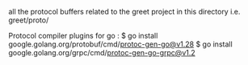 all the protocol buffers related to the greet project in this directory i.e. greet/proto/

Protocol compiler plugins for go :
$ go install google.golang.org/protobuf/cmd/protoc-gen-go@v1.28
$ go install google.golang.org/grpc/cmd/protoc-gen-go-grpc@v1.2
